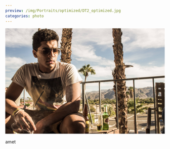 ```yaml
---
preview: /img/Portraits/optimized/DT2_optimized.jpg
categories: photo
---
```


![Picture 1](/img/Portraits/DT2.jpg)

amet
